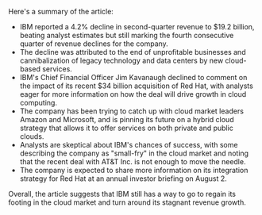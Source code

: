 Here's a summary of the article:

* IBM reported a 4.2% decline in second-quarter revenue to $19.2 billion, beating analyst estimates but still marking the fourth consecutive quarter of revenue declines for the company.
* The decline was attributed to the end of unprofitable businesses and cannibalization of legacy technology and data centers by new cloud-based services.
* IBM's Chief Financial Officer Jim Kavanaugh declined to comment on the impact of its recent $34 billion acquisition of Red Hat, with analysts eager for more information on how the deal will drive growth in cloud computing.
* The company has been trying to catch up with cloud market leaders Amazon and Microsoft, and is pinning its future on a hybrid cloud strategy that allows it to offer services on both private and public clouds.
* Analysts are skeptical about IBM's chances of success, with some describing the company as "small-fry" in the cloud market and noting that the recent deal with AT&T Inc. is not enough to move the needle.
* The company is expected to share more information on its integration strategy for Red Hat at an annual investor briefing on August 2.

Overall, the article suggests that IBM still has a way to go to regain its footing in the cloud market and turn around its stagnant revenue growth.